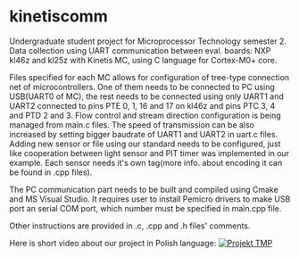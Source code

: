 # kinetiscomm

Undergraduate student project for Microprocessor Technology semester 2.
Data collection using UART communication between eval. boards: NXP kl46z and kl25z with Kinetis MC, using C language for Cortex-M0+ core.

Files specified for each MC allows for configuration of tree-type connection net of microcontrollers.
One of them needs to be connected to PC using USB(UART0 of MC), the rest needs to be connected using only UART1 and UART2 connected to pins PTE 0, 1, 16 and 17 on kl46z and pins PTC 3, 4 and PTD 2 and 3.
Flow control and stream direction configuration is being managed from main.c files.
The speed of transmission can be also increased by setting bigger baudrate of UART1 and UART2 in uart.c files.
Adding new sensor or file using our standard needs to be configured, just like cooperation between light sensor and PIT timer was implemented in our example. Each sensor needs it's own tag(more info. about encoding it can be found in .cpp files).

The PC communication part needs to be built and compiled using Cmake and MS Visual Studio.
It requires user to install Pemicro drivers to make USB port an serial COM port, which number must be specified in main.cpp file.

Other instructions are provided in .c, .cpp and .h files' comments.

Here is short video about our project in Polish language:
[![Projekt TMP](https://img.techpowerup.org/200124/screen.jpg)](https://www.youtube.com/watch?v=6QYDE7_mTg8&feature=youtu.be&fbclid=IwAR2bA27KMbAmxoTa_OSUUnOUhwgwgr7ZWWbiY911qVBp0MrfLn30jAh0xqw)
